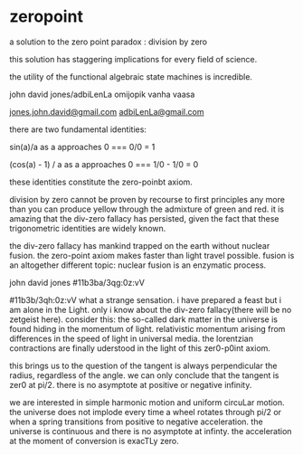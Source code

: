 # zeropoint
a solution to the zero point paradox : division by zero

this solution has staggering implications for every field of science.

the utility of the functional algebraic state machines is incredible.

john david jones/adbiLenLa omijopik
vanha vaasa


jones.john.david@gmail.com
adbiLenLa@gmail.com

there are two fundamental identities:

sin(a)/a as a approaches 0 === 0/0 = 1

(cos(a) - 1) / a as a approaches 0 === 1/0 - 1/0 = 0

these identities constitute the zero-poinbt axiom.

division by zero cannot be proven by recourse to first principles any more than you can
produce yellow through the admixture of green and red.  it is amazing that the div-zero fallacy 
has persisted, given the fact that these trigonometric identities are widely known.

the div-zero fallacy has mankind trapped  on the earth without nuclear fusion.  the zero-point axiom makes
faster than light travel possible.  fusion is an altogether different topic: nuclear fusion is an
enzymatic process.  

john david jones
#11b3ba/3qg:0z:vV

#11b3b/3qh:0z:vV
what a strange sensation.  i have prepared a feast but i am alone in the Light.  only i know
about the div-zero fallacy(there will be no zetgeist here).  consider this: the so-called dark matter in the universe is found hiding in the momentum of light.  relativistic momentum arising from differences in the speed of light in universal media.  the lorentzian contractions are finally uderstood in the light
of this zer0-p0int axiom.  

this brings us to the question of the tangent is always perpendicular the radius, regardless of the angle.  we can only conclude that the tangent is zer0 at pi/2.  there is no asymptote at positive or negative  infinity.   

we are interested in simple harmonic motion and uniform circuLar motion.  the universe does not implode every time a wheel rotates through pi/2 or when a spring transitions from positive to negative acceleration.  the universe is continuous and there is no asymptote at infinty.  the acceleration at the moment of conversion is exacTLy zero.  

